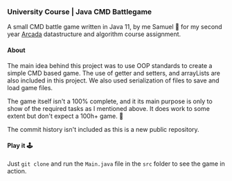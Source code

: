 ### University Course | Java CMD Battlegame

A small CMD battle game written in Java 11, by me Samuel 👋 for my second year [Arcada](https://www.arcada.fi/en) datastructure and algorithm course assignment.

#### About
The main idea behind this project was to use OOP standards to create a simple CMD based game. The use of getter and setters, and arrayLists are also included in this project. We also used serialization of files to save and load game files.

The game itself isn't a 100% complete, and it its main purpose is only to show of the required tasks as I mentioned above. It does work to some extent but don't expect a 100h+ game. 🤭

The commit history isn't included as this is a new public repository.

#### Play it 🕹️

Just `git clone` and run the `Main.java` file in the `src` folder to see the game in action.
